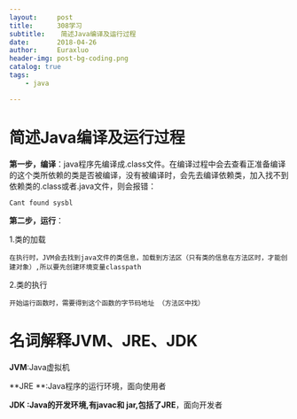 ```yaml
---
layout:     post                   
title:      308学习                
subtitle:    简述Java编译及运行过程
date:       2018-04-26
author:     Euraxluo
header-img: post-bg-coding.png
catalog: true
tags:
    - java

---
```


# 简述Java编译及运行过程

**第一步，编译**：java程序先编译成.class文件。在编译过程中会去查看正准备编译的这个类所依赖的类是否被编译，没有被编译时，会先去编译依赖类，加入找不到依赖类的.class或者.java文件，则会报错：

`Cant found sysbl`

**第二步，运行**：

1.类的加载

	在执行时，JVM会去找到java文件的类信息，加载到方法区（只有类的信息在方法区时，才能创建对象）,所以要先创建环境变量classpath

2.类的执行

	开始运行函数时，需要得到这个函数的字节码地址 （方法区中找）



# 名词解释JVM、JRE、JDK

**JVM**:Java虚拟机

**JRE **:Java程序的运行环境，面向使用者

**JDK **:Java的开发环境,有javac和 jar,包括了**JRE**，面向开发者